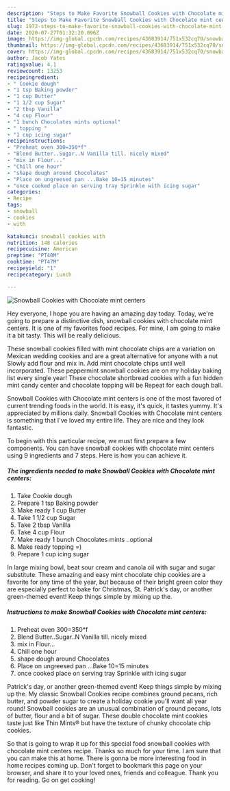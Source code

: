 ```yaml
---
description: "Steps to Make Favorite Snowball Cookies with Chocolate mint centers"
title: "Steps to Make Favorite Snowball Cookies with Chocolate mint centers"
slug: 1972-steps-to-make-favorite-snowball-cookies-with-chocolate-mint-centers
date: 2020-07-27T01:32:20.096Z
image: https://img-global.cpcdn.com/recipes/43683914/751x532cq70/snowball-cookies-with-chocolate-mint-centers-recipe-main-photo.jpg
thumbnail: https://img-global.cpcdn.com/recipes/43683914/751x532cq70/snowball-cookies-with-chocolate-mint-centers-recipe-main-photo.jpg
cover: https://img-global.cpcdn.com/recipes/43683914/751x532cq70/snowball-cookies-with-chocolate-mint-centers-recipe-main-photo.jpg
author: Jacob Yates
ratingvalue: 4.1
reviewcount: 13253
recipeingredient:
- " Cookie dough"
- "1 tsp Baking powder"
- "1 cup Butter"
- "1 1/2 cup Sugar"
- "2 tbsp Vanilla"
- "4 cup Flour"
- "1 bunch Chocolates mints optional"
- " topping "
- "1 cup icing sugar"
recipeinstructions:
- "Preheat oven 300=350*f"
- "Blend Butter..Sugar..N Vanilla till. nicely mixed"
- "mix in Flour..."
- "Chill one hour"
- "shape dough around Chocolates"
- "Place on ungreesed pan ...Bake 10=15 minutes"
- "once cooked place on serving tray Sprinkle with icing sugar"
categories:
- Recipe
tags:
- snowball
- cookies
- with

katakunci: snowball cookies with 
nutrition: 148 calories
recipecuisine: American
preptime: "PT40M"
cooktime: "PT47M"
recipeyield: "1"
recipecategory: Lunch

---
```



![Snowball Cookies with Chocolate mint centers](https://img-global.cpcdn.com/recipes/43683914/751x532cq70/snowball-cookies-with-chocolate-mint-centers-recipe-main-photo.jpg)

Hey everyone, I hope you are having an amazing day today. Today, we're going to prepare a distinctive dish, snowball cookies with chocolate mint centers. It is one of my favorites food recipes. For mine, I am going to make it a bit tasty. This will be really delicious.

These snowball cookies filled with mint chocolate chips are a variation on Mexican wedding cookies and are a great alternative for anyone with a nut Slowly add flour and mix in. Add mint chocolate chips until well incorporated. These peppermint snowball cookies are on my holiday baking list every single year! These chocolate shortbread cookies with a fun hidden mint candy center and chocolate topping will be Repeat for each dough ball.

Snowball Cookies with Chocolate mint centers is one of the most favored of current trending foods in the world. It is easy, it's quick, it tastes yummy. It's appreciated by millions daily. Snowball Cookies with Chocolate mint centers is something that I've loved my entire life. They are nice and they look fantastic.


To begin with this particular recipe, we must first prepare a few components. You can have snowball cookies with chocolate mint centers using 9 ingredients and 7 steps. Here is how you can achieve it.

<!--inarticleads1-->

##### The ingredients needed to make Snowball Cookies with Chocolate mint centers:

1. Take  Cookie dough
1. Prepare 1 tsp Baking powder
1. Make ready 1 cup Butter
1. Take 1 1/2 cup Sugar
1. Take 2 tbsp Vanilla
1. Take 4 cup Flour
1. Make ready 1 bunch Chocolates mints ..optional
1. Make ready  topping =)
1. Prepare 1 cup icing sugar


In large mixing bowl, beat sour cream and canola oil with sugar and sugar substitute. These amazing and easy mint chocolate chip cookies are a favorite for any time of the year, but because of their bright green color they are especially perfect to bake for Christmas, St. Patrick&#39;s day, or another green-themed event! Keep things simple by mixing up the. 

<!--inarticleads2-->

##### Instructions to make Snowball Cookies with Chocolate mint centers:

1. Preheat oven 300=350*f
1. Blend Butter..Sugar..N Vanilla till. nicely mixed
1. mix in Flour...
1. Chill one hour
1. shape dough around Chocolates
1. Place on ungreesed pan ...Bake 10=15 minutes
1. once cooked place on serving tray Sprinkle with icing sugar


Patrick&#39;s day, or another green-themed event! Keep things simple by mixing up the. My classic Snowball Cookies recipe combines ground pecans, rich butter, and powder sugar to create a holiday cookie you&#39;ll want all year round! Snowball cookies are an unusual combination of ground pecans, lots of butter, flour and a bit of sugar. These double chocolate mint cookies taste just like Thin Mints® but have the texture of chunky chocolate chip cookies. 

So that is going to wrap it up for this special food snowball cookies with chocolate mint centers recipe. Thanks so much for your time. I am sure that you can make this at home. There is gonna be more interesting food in home recipes coming up. Don't forget to bookmark this page on your browser, and share it to your loved ones, friends and colleague. Thank you for reading. Go on get cooking!
